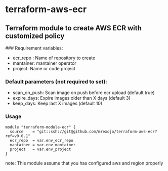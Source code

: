 # terraform-aws-ecr

## Terraform module to create AWS ECR with customized policy

### Requirement variables:

- ecr_repo : Name of repository to create
- mantainer: mantainer operator
- project: Name or code project

### Default parameters (not required to set):

- scan_on_push: Scan image on push before ecr upload (default true)
- expire_days: Expire images older than X days (default 3)
- keep_days: Keep last X images (default 10)

### Usage

```
module "terraform-module-ecr" {
  source    = "git::ssh://git@github.com/mrexojo/terraform-aws-ecr?ref=v0.0.1"
  ecr_repo  = var.env_ecr_repo
  mantainer = var.env_mantainer
  project   = var.env_project
}
````
note: This module assume that you has configured aws and region properly

